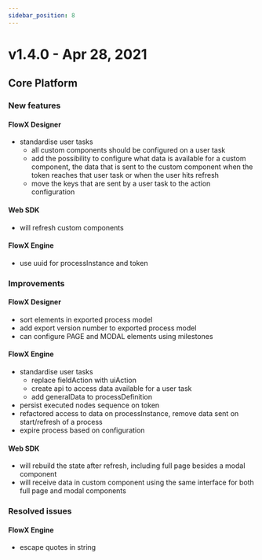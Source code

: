 ```yaml
---
sidebar_position: 8
---
```


# v1.4.0 - Apr 28, 2021

## Core Platform

### New features

#### FlowX Designer

* standardise user tasks
  * all custom components should be configured on a user task&#x20;
  * add the possibility to configure what data is available for a custom component, the data that is sent to the custom component when the token reaches that user task or when the user hits refresh
  * move the keys that are sent by a user task to the action configuration&#x20;

#### Web SDK

* will refresh custom components

#### FlowX Engine

* use uuid for processInstance and token

### **Improvements**

#### FlowX Designer

* sort elements in exported process model
* add export version number to exported process model
* can configure PAGE and MODAL elements using milestones

#### FlowX Engine

* standardise user tasks
  * replace fieldAction with uiAction
  * create api to access data available for a user task
  * add generalData to processDefinition
* persist executed nodes sequence on token
* refactored access to data on processInstance, remove data sent on start/refresh of a process
* expire process based on configuration

#### Web SDK

* will rebuild the state after refresh, including full page besides a modal component
* will receive data in custom component using the same interface for both full page and modal components

### Resolved issues

#### FlowX Engine

* escape quotes in string
